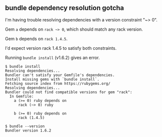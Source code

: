## bundle dependency resolution gotcha

I'm having trouble resolving dependencies with a version constraint "~> 0".

Gem `a` depends on `rack ~> 0`, which should match any rack version.

Gem `b` depends on `rack 1.4.5`.

I'd expect version rack 1.4.5 to satisfy both constraints.

Running `bundle install` (v1.6.2) gives an error.

```
$ bundle install
Resolving dependencies...
Bundler can't satisfy your Gemfile's dependencies.
Install missing gems with `bundle install`.
Fetching source index from https://rubygems.org/
Resolving dependencies...
Bundler could not find compatible versions for gem "rack":
  In Gemfile:
    a (>= 0) ruby depends on
      rack (~> 0) ruby

    b (>= 0) ruby depends on
      rack (1.4.5)

$ bundle --version
Bundler version 1.6.2
```
